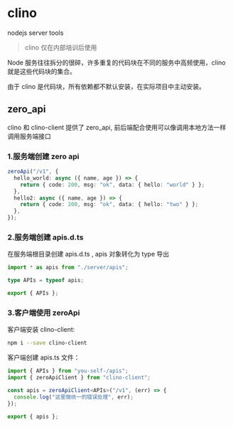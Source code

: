 # clino

nodejs server tools

> clino 仅在内部培训后使用

Node 服务往往拆分的很碎，许多重复的代码块在不同的服务中高频使用，clino 就是这些代码块的集合。

由于 clino 是代码块，所有依赖都不默认安装，在实际项目中主动安装。

## zero_api

clino 和 clino-client 提供了 zero_api, 前后端配合使用可以像调用本地方法一样调用服务端接口

### 1.服务端创建 zero api

```ts
zeroApi("/v1", {
  hello_world: async ({ name, age }) => {
    return { code: 200, msg: "ok", data: { hello: "world" } };
  },
  hello2: async ({ name, age }) => {
    return { code: 200, msg: "ok", data: { hello: "two" } };
  },
});
```

### 2.服务端创建 apis.d.ts

在服务端根目录创建 apis.d.ts , apis 对象转化为 type 导出

```ts
import * as apis from "./server/apis";

type APIs = typeof apis;

export { APIs };
```

### 3.客户端使用 zeroApi

客户端安装 clino-client:

```sh
npm i --save clino-client
```

客户端创建 apis.ts 文件：

```ts
import { APIs } from "you-self-/apis";
import { zeroApiClient } from "clino-client";

const apis = zeroApiClient<APIs>("/v1", (err) => {
  console.log("这里做统一的错误处理", err);
});

export { apis };
```
